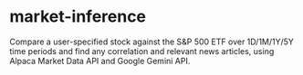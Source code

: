 # market-inference
Compare a user-specified stock against the S&P 500 ETF over 1D/1M/1Y/5Y time periods and find any correlation and relevant news articles, using Alpaca Market Data API and Google Gemini API.
